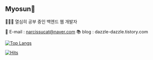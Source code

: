 ## Myosun🌿

👩🏻‍💻 열심히 공부 중인 백엔드 웹 개발자

📧 E-mail : narcissucat@naver.com
📚 blog : dazzle-dazzle.tistory.com

[![Top Langs](https://github-readme-stats.vercel.app/api/top-langs/?username=Myomyoring&layout=compact)](https://github.com/Myomyoring/github-readme-stats)



[![Hits](https://hits.seeyoufarm.com/api/count/incr/badge.svg?url=https%3A%2F%2Fgithub.com%2FMyomyoring%2Fhit-counter&count_bg=%236DC265&title_bg=%2300863A&icon=ko-fi.svg&icon_color=%23FFFFFF&title=hits&edge_flat=false)](https://hits.seeyoufarm.com)
